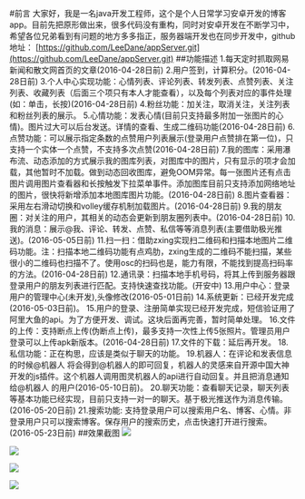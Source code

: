 #前言
	大家好，我是一名java开发工程师，这个是个人日常学习安卓开发的博客app。目前先把原形做出来，很多代码没有重构，同时对安卓开发在不断学习中，希望各位兄弟看到有问题的地方多多指正，服务器端开发也在同步开发中，github地址： [https://github.com/LeeDane/appServer.git](https://github.com/LeeDane/appServer.git)
##功能描述
	1.每天定时抓取网易新闻和散文网首页的文章(2016-04-28日前)
	2.用户签到，计算积分。(2016-04-28日前)
	3.个人中心实现功能：心情列表、评论列表、转发列表、点赞列表、关注列表、收藏列表（后面三个项只有本人才能查看），以及每个列表对应的事件处理(如：单击，长按)(2016-04-28日前)
	4.粉丝功能：加关注，取消关注，关注列表和粉丝列表的展示。
	5.心情功能：发表心情(目前只支持最多附加一张图片的心情)。图片过大可以后台发送。详情的查看、生成二维码功能(2016-04-28日前)
	6.点赞功能：可以展示指定条数的点赞用户列表展示(登录用户点赞排在第一位)，只支持一个实体一个点赞，不支持多次点赞(2016-04-28日前)
	7.我的图库：采用瀑布流、动态添加的方式展示我的图库列表，对图库中的图片，只有显示的项才会加载，其他暂时不加载。做到动态回收图库，避免OOM异常。每一张图片还有点击图片调用图片查看器和长按触发下拉菜单事件。添加图库目前只支持添加网络地址的图片，很快将新增添加本地图库图片功能。(2016-04-28日前)
	8.图片查看器：采用左右滑动切换和volley缓存机制加载图片。(2016-04-28日前)
	9.我的朋友圈：对关注的用户，其相关的动态会更新到朋友圈列表中。(2016-04-28日前)
	10.我的消息：展示@我、评论、转发、点赞、私信等等消息列表(主要借助极光推送)。(2016-05-05日前)
	11.扫一扫：借助zxing实现扫二维码和扫描本地图片二维码功能。注：扫描本地二维码功能有点鸡肋，zxing生成的二维码不能扫描，某些很小的二维码也扫描不了。使用osc的扫码也是，能力有限，不能找到提高扫码率的方法。(2016-04-28日前)
	12.通讯录：扫描本地手机号码，将其上传到服务器跟登录用户的朋友列表进行匹配。支持快速查找功能。(开安中)
	13.用户中心：登录用户的管理中心(未开发),头像修改(2016-05-01日前)
	14.系统更新：已经开发完成(2016-05-03日前)。
	15.用户的登录、注册简单实现已经开发完成，短信验证用了阿里大鱼的api。为了方便开发、调试。这块后面再完善，暂时简单处理。
	16.文件的上传：支持断点上传(伪断点上传)，最多支持一次性上传5张照片。管理员用户登录可以上传apk新版本。(2016-04-28日前)
	17.文件的下载：延后再开发。
	18.私信功能：正在构思，应该是类似于聊天的功能。
	19.机器人：在评论和发表信息的时候@机器人 将会得到@机器人的即可回复，机器人的灵感来自开源中国大神开发的js插件。这个机器人调用图灵机器人的api进行自动回复。并且把消息通知给@机器人 的用户(2016-05-10日前)。
	20.聊天功能：查看聊天记录，聊天列表等基本功能已经实现，目前只支持一对一的聊天。基于极光推送作为消息传输。(2016-05-20日前)
	21.搜索功能: 支持登录用户可以搜索用户名、博客、心情。非登录用户只可以搜索博客。保存用户的搜索历史，点击快速打开进行搜索。(2016-05-23日前)
##效果截图
![](http://7xnv8i.com1.z0.glb.clouddn.com/github_app_screenshots1.png)

![](http://7xnv8i.com1.z0.glb.clouddn.com/github_app_screenshots2.jpg)

![](http://7xnv8i.com1.z0.glb.clouddn.com/github_app_screenshots3.png)

![](http://7xnv8i.com1.z0.glb.clouddn.com/github_app_screenshots4.png)



